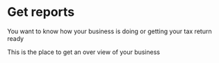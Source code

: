 # Get reports

You want to know how your business is doing or getting your tax return ready

This is the place to get an over view of your business 
